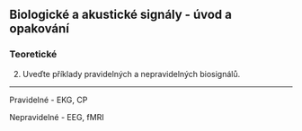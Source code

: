 ## Biologické a akustické signály - úvod a opakování

### Teoretické

2. Uveďte příklady pravidelných a nepravidelných biosignálů.

----

Pravidelné - EKG, CP

Nepravidelné - EEG, fMRI